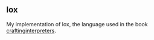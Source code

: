 ## lox

My implementation of lox, the language used in the book [craftinginterpreters](https://craftinginterpreters.com/).
